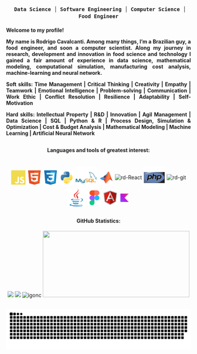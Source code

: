 <h3 align="center" height="20" ></h3>

<h3 align="center" width="150">
	
```RD{
	
 Data Science │ Software Engineering │ Computer Science │ Food Engineer
```	
</h3>

<h4 align="justify" height="20" >

Welcome to my profile!

My name is Rodrigo Cavalcanti. Among many things, I’m a Brazilian guy, a food engineer, and soon a computer scientist. Along my journey in research, development and innovation in food science and technology I gained a fair amount of experience in data science, mathematical modeling, computational simulation, manufacturing cost analysis, machine-learning and neural network.

Soft skills:
Time Management | Critical Thinking | Creativity | Empathy | Teamwork | Emotional Intelligence | Problem-solving | Communication | Work Ethic | Conflict Resolution | Resilience | Adaptability | Self-Motivation

Hard skills: 
Intellectual Property | R&D | Innovation | Agil Management | Data Science | SQL | Python & R | Process Design, Simulation & Optimization | Cost & Budget Analysis | Mathematical Modeling | Machine Learning | Artificial Neural Network
	
</h4>

##
		
  <h4 align="center" height="20" >Languages and tools of greatest interest:</h4>
	
				 
				 
  <div style="display: inline_block;" align="center"><br>
  <img align="center" alt="rd-Js" height="40" width="40" src="https://raw.githubusercontent.com/devicons/devicon/master/icons/javascript/javascript-plain.svg">
  <img align="center" alt="rd-HTML" height="40" width="40" src="https://raw.githubusercontent.com/devicons/devicon/master/icons/html5/html5-original.svg">
  <img align="center" alt="rd-CSS" height="40" width="40" src="https://raw.githubusercontent.com/devicons/devicon/master/icons/css3/css3-original.svg">
  <img align="center" alt="rd-Python" height="40" width="40" src="https://raw.githubusercontent.com/devicons/devicon/master/icons/python/python-original.svg">
  <img align="center" alt="rd-mysql" height="60" width="60" src="https://github.com/devicons/devicon/blob/master/icons/mysql/mysql-original-wordmark.svg">
  <img align="center" alt="rd" height="40" width="40" src="https://github.com/devicons/devicon/blob/master/icons/matlab/matlab-original.svg">
  <img align="center" alt="rd-React" height="40" width="40" src="https://logospng.org/download/react/logo-react-1024.png">
  <img align="center" alt="rd-php" height="60" width="60" src="https://github.com/devicons/devicon/blob/master/icons/php/php-original.svg">
  <img align="center" alt="rd-git" height="40" width="40" src="https://git-scm.com/images/logos/downloads/Git-Icon-1788C.png">
  <img align="center" alt="rd" height="50" width="50" src="https://github.com/devicons/devicon/blob/master/icons/java/java-original.svg">
  <img align="center" alt="rd" height="40" width="40" src="https://github.com/devicons/devicon/blob/master/icons/figma/figma-original.svg">
  <img align="center" alt="rd" height="40" width="40" src="https://github.com/devicons/devicon/blob/master/icons/angularjs/angularjs-original.svg">
  <img align="center" alt="rd" height="30" width="30" src="https://github.com/devicons/devicon/blob/master/icons/kotlin/kotlin-original.svg">
  
  
##

</div> 
   <h4 align="center" height="20" >GitHub Statistics:</h4>

 <div align="center">
  
  <img height="160em" src="https://github-readme-stats.vercel.app/api?username=igonc&theme=algolia&include_all_commits=true&count_private=true"/>
  <img height="160em" src="https://github-readme-stats.vercel.app/api/top-langs/?username=igonc&layout=compact&langs_count=7&theme=algolia"/>
  <img height="180em" width="400" src="https://github-readme-streak-stats.herokuapp.com?user=igonc&theme=algolia" alt="igonc"/> 
  <img height="180em" width="400" src="https://github-profile-trophy.vercel.app/?username=igonc&column=3&margin-w=15&margin-h=15&theme=algolia"/>
  
##
	
  ![Snake animation](https://github.com/igonc/igonc/blob/main/github-contribution-grid-snake.svg)
</div>


